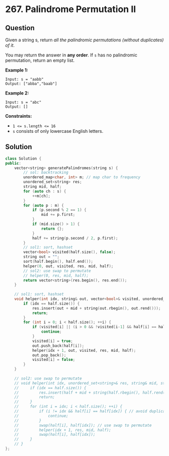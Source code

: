 # 267. Palindrome Permutation II

## Question

Given a string s, return _all the palindromic permutations \(without duplicates\) of it_.

You may return the answer in **any order**. If `s` has no palindromic permutation, return an empty list.

**Example 1:**

```text
Input: s = "aabb"
Output: ["abba","baab"]
```

**Example 2:**

```text
Input: s = "abc"
Output: []
```

**Constraints:**

* `1 <= s.length <= 16`
* `s` consists of only lowercase English letters.

## Solution

```cpp
class Solution {
public:
    vector<string> generatePalindromes(string s) {
        // sol: backtracking
        unordered_map<char, int> m; // map char to frequency
        unordered_set<string> res;
        string mid, half;
        for (auto ch : s) {
            ++m[ch];
        }
        for (auto p : m) {
            if (p.second % 2 == 1) {
                mid += p.first;
            }
            if (mid.size() > 1) {
                return {};
            }
            half += string(p.second / 2, p.first);
        }
        // sol1: sort, hashset
        vector<bool> visited(half.size(), false);
        string out = "";
        sort(half.begin(), half.end());
        helper(0, out, visited, res, mid, half);
        // sol2: use swap to permutate
        // helper(0, res, mid, half);
        return vector<string>(res.begin(), res.end());
    }
    
    // sol1: sort, hashset
    void helper(int idx, string& out, vector<bool>& visited, unordered_set<string>& res, string mid, string half) {
        if (idx == half.size()) {
            res.insert(out + mid + string(out.rbegin(), out.rend()));
            return;
        }
        for (int i = 0; i < half.size(); ++i) {
            if (visited[i] || (i > 0 && !visited[i-1] && half[i] == half[i-1])) {
                continue;
            }
            visited[i] = true;
            out.push_back(half[i]);
            helper(idx + 1, out, visited, res, mid, half);
            out.pop_back();
            visited[i] = false;
        }
    }
    
    // sol2: use swap to permutate
    // void helper(int idx, unordered_set<string>& res, string& mid, string& half) {
    //     if (idx == half.size()) {
    //         res.insert(half + mid + string(half.rbegin(), half.rend()));
    //         return;
    //     }
    //     for (int i = idx; i < half.size(); ++i) {
    //         if (i != idx && half[i] == half[idx]) { // avoid duplicate
    //             continue;
    //         }
    //         swap(half[i], half[idx]); // use swap to permutate
    //         helper(idx + 1, res, mid, half);
    //         swap(half[i], half[idx]);
    //     }
    // }
};
```


